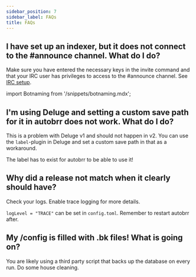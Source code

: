 ```yaml
---
sidebar_position: 7
sidebar_label: FAQs
title: FAQs
---
```


## I have set up an indexer, but it does not connect to the #announce channel. What do I do?

Make sure you have entered the necessary keys in the invite command and that your IRC user has privileges to access to the #announce channel. See [IRC setup](/docs/configuration/irc).

import Botnaming from '/snippets/botnaming.mdx';

<Botnaming/>

## I'm using Deluge and setting a custom save path for it in autobrr does not work. What do I do?

This is a problem with Deluge v1 and should not happen in v2.
You can use the `label`-plugin in Deluge and set a custom save path in that as a workaround.

The label has to exist for autobrr to be able to use it!

## Why did a release not match when it clearly should have?

Check your logs. Enable trace logging for more details.

`logLevel = "TRACE"` can be set in `config.toml`. Remember to restart autobrr after.

## My /config is filled with .bk files! What is going on?

You are likely using a third party script that backs up the database on every run. Do some house cleaning.
